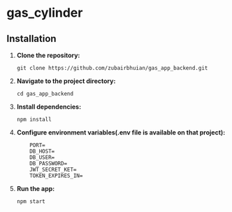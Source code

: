 # gas_cylinder

## Installation

1. **Clone the repository:**

    ```
    git clone https://github.com/zubairbhuian/gas_app_backend.git
    ```

2. **Navigate to the project directory:**

    ```
    cd gas_app_backend
    ```

3. **Install dependencies:**

    ```
    npm install
    ```

4. **Configure environment variables(.env file is available on that project):**

    ```
        PORT=
        DB_HOST=
        DB_USER=
        DB_PASSWORD=
        JWT_SECRET_KET=
        TOKEN_EXPIRES_IN=
    ```

4. **Run the app:**

    ```
    npm start
    ```   